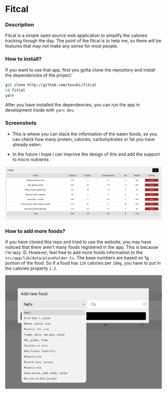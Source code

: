 # Fitcal

### Description
Fitcal is a simple open source web application to simplify the calories tracking though the day. The point of the fitcal is to help me, so there will be features that may not make any sense for most people.

### How to install?
If you want to use that app, first you gotta clone the repository and install the dependencies of the project:
```bash
git clone http://github.com/tosuki/fitcal
cd fitcal
yarn
```
After you have installed the dependencies, you can run the app in development mode with `yarn dev`.

### Screenshots
- This is where you can stack the information of the eaten foods, so you can check how many protein, calories, carbohydrates or fat you have already eaten.

- In the future i hope i can improve the design of this and add the support to micro nutrients

<img src="./assets/example1.png"/>


### How to add more foods?
If you have cloned this repo and tried to use the website, you may have noticed that there aren't many foods registered in the app. This is because i'm lazy :D. However, feel free to add more foods information to the `src/app/lib/data/placeholder.ts`. The base numbers are based on 1g portion of the food. So if a food has `120` calories per `100g`, you have to put in the calories property `1.2`.

<img src="./assets/example2.png">